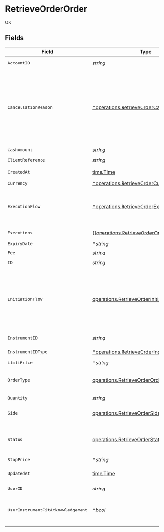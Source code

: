 # RetrieveOrderOrder

OK


## Fields

| Field                                                                                                                                                                                                                                                          | Type                                                                                                                                                                                                                                                           | Required                                                                                                                                                                                                                                                       | Description                                                                                                                                                                                                                                                    |
| -------------------------------------------------------------------------------------------------------------------------------------------------------------------------------------------------------------------------------------------------------------- | -------------------------------------------------------------------------------------------------------------------------------------------------------------------------------------------------------------------------------------------------------------- | -------------------------------------------------------------------------------------------------------------------------------------------------------------------------------------------------------------------------------------------------------------- | -------------------------------------------------------------------------------------------------------------------------------------------------------------------------------------------------------------------------------------------------------------- |
| `AccountID`                                                                                                                                                                                                                                                    | *string*                                                                                                                                                                                                                                                       | :heavy_check_mark:                                                                                                                                                                                                                                             | The ID of the account that owns the order                                                                                                                                                                                                                      |
| `CancellationReason`                                                                                                                                                                                                                                           | [*operations.RetrieveOrderCancellationReason](../../../pkg/models/operations/retrieveordercancellationreason.md)                                                                                                                                               | :heavy_minus_sign:                                                                                                                                                                                                                                             | Reason for Order cancellation. The field is present in case the Order has a status of CANCELLED.<br/>* CANCELLED_BY_CLIENT - <br/>* CANCELLED_BY_UPVEST_OPERATIONS - <br/>* CANCELLED_BY_TRADING_PARTNER - <br/>* CANCELLED_BY_UPVEST_PLATFORM -               |
| `CashAmount`                                                                                                                                                                                                                                                   | *string*                                                                                                                                                                                                                                                       | :heavy_check_mark:                                                                                                                                                                                                                                             | N/A                                                                                                                                                                                                                                                            |
| `ClientReference`                                                                                                                                                                                                                                              | *string*                                                                                                                                                                                                                                                       | :heavy_check_mark:                                                                                                                                                                                                                                             | An ID provided by the client                                                                                                                                                                                                                                   |
| `CreatedAt`                                                                                                                                                                                                                                                    | [time.Time](https://pkg.go.dev/time#Time)                                                                                                                                                                                                                      | :heavy_check_mark:                                                                                                                                                                                                                                             | Date and time when the resource was created. [RFC 3339-5](https://datatracker.ietf.org/doc/html/rfc3339#section-5.6), [ISO8601 UTC](https://www.iso.org/iso-8601-date-and-time-format.html)                                                                    |
| `Currency`                                                                                                                                                                                                                                                     | [*operations.RetrieveOrderCurrency](../../../pkg/models/operations/retrieveordercurrency.md)                                                                                                                                                                   | :heavy_minus_sign:                                                                                                                                                                                                                                             | N/A                                                                                                                                                                                                                                                            |
| `ExecutionFlow`                                                                                                                                                                                                                                                | [*operations.RetrieveOrderExecutionFlow](../../../pkg/models/operations/retrieveorderexecutionflow.md)                                                                                                                                                         | :heavy_minus_sign:                                                                                                                                                                                                                                             | Execution flow that the order processing goes through. If no value is specified, the default value is assumed - `STRAIGHT_THROUGH`.<br/>* STRAIGHT_THROUGH - <br/>* BLOCK -                                                                                    |
| `Executions`                                                                                                                                                                                                                                                   | [][operations.RetrieveOrderOrderExecution](../../../pkg/models/operations/retrieveorderorderexecution.md)                                                                                                                                                      | :heavy_check_mark:                                                                                                                                                                                                                                             | Order executions associated with this order                                                                                                                                                                                                                    |
| `ExpiryDate`                                                                                                                                                                                                                                                   | **string*                                                                                                                                                                                                                                                      | :heavy_minus_sign:                                                                                                                                                                                                                                             | N/A                                                                                                                                                                                                                                                            |
| `Fee`                                                                                                                                                                                                                                                          | *string*                                                                                                                                                                                                                                                       | :heavy_check_mark:                                                                                                                                                                                                                                             | N/A                                                                                                                                                                                                                                                            |
| `ID`                                                                                                                                                                                                                                                           | *string*                                                                                                                                                                                                                                                       | :heavy_check_mark:                                                                                                                                                                                                                                             | N/A                                                                                                                                                                                                                                                            |
| `InitiationFlow`                                                                                                                                                                                                                                               | [operations.RetrieveOrderInitiationFlow](../../../pkg/models/operations/retrieveorderinitiationflow.md)                                                                                                                                                        | :heavy_check_mark:                                                                                                                                                                                                                                             | Initiation flow used during order creation, i.e. what triggered the order.<br/>* API - <br/>* PORTFOLIO - <br/>* CASH_DIVIDEND_REINVESTMENT - <br/>* PORTFOLIO_REBALANCING - <br/>* SELL_TO_COVER_FEES - <br/>* SELL_TO_COVER_TAXES - <br/>* ACCOUNT_LIQUIDATION - <br/>* UPVEST_OPERATIONS -  |
| `InstrumentID`                                                                                                                                                                                                                                                 | *string*                                                                                                                                                                                                                                                       | :heavy_check_mark:                                                                                                                                                                                                                                             | International securities identification number defined by [ISO 6166](https://en.wikipedia.org/wiki/International_Securities_Identification_Number).                                                                                                            |
| `InstrumentIDType`                                                                                                                                                                                                                                             | [*operations.RetrieveOrderInstrumentIDType](../../../pkg/models/operations/retrieveorderinstrumentidtype.md)                                                                                                                                                   | :heavy_minus_sign:                                                                                                                                                                                                                                             | The type of the ID used in the request.<br/>* ISIN -                                                                                                                                                                                                           |
| `LimitPrice`                                                                                                                                                                                                                                                   | **string*                                                                                                                                                                                                                                                      | :heavy_minus_sign:                                                                                                                                                                                                                                             | N/A                                                                                                                                                                                                                                                            |
| `OrderType`                                                                                                                                                                                                                                                    | [operations.RetrieveOrderOrderType](../../../pkg/models/operations/retrieveorderordertype.md)                                                                                                                                                                  | :heavy_check_mark:                                                                                                                                                                                                                                             | Type of the order.<br/>* MARKET - <br/>* LIMIT - <br/>* STOP -                                                                                                                                                                                                 |
| `Quantity`                                                                                                                                                                                                                                                     | *string*                                                                                                                                                                                                                                                       | :heavy_check_mark:                                                                                                                                                                                                                                             | N/A                                                                                                                                                                                                                                                            |
| `Side`                                                                                                                                                                                                                                                         | [operations.RetrieveOrderSide](../../../pkg/models/operations/retrieveorderside.md)                                                                                                                                                                            | :heavy_check_mark:                                                                                                                                                                                                                                             | Side of the order.<br/>* BUY - <br/>* SELL -                                                                                                                                                                                                                   |
| `Status`                                                                                                                                                                                                                                                       | [operations.RetrieveOrderStatus](../../../pkg/models/operations/retrieveorderstatus.md)                                                                                                                                                                        | :heavy_check_mark:                                                                                                                                                                                                                                             | The execution status of the order.<br/>* NEW - <br/>* PROCESSING - <br/>* FILLED - <br/>* CANCELLED -                                                                                                                                                          |
| `StopPrice`                                                                                                                                                                                                                                                    | **string*                                                                                                                                                                                                                                                      | :heavy_minus_sign:                                                                                                                                                                                                                                             | N/A                                                                                                                                                                                                                                                            |
| `UpdatedAt`                                                                                                                                                                                                                                                    | [time.Time](https://pkg.go.dev/time#Time)                                                                                                                                                                                                                      | :heavy_check_mark:                                                                                                                                                                                                                                             | Date and time when the resource was last updated. [RFC 3339-5](https://datatracker.ietf.org/doc/html/rfc3339#section-5.6), [ISO8601 UTC](https://www.iso.org/iso-8601-date-and-time-format.html)                                                               |
| `UserID`                                                                                                                                                                                                                                                       | *string*                                                                                                                                                                                                                                                       | :heavy_check_mark:                                                                                                                                                                                                                                             | The ID of the user                                                                                                                                                                                                                                             |
| `UserInstrumentFitAcknowledgement`                                                                                                                                                                                                                             | **bool*                                                                                                                                                                                                                                                        | :heavy_minus_sign:                                                                                                                                                                                                                                             | Only applicable if the user has failed the instrument fit check for the instrument type being ordered. True if the user has acknowledged their willingness to trade.                                                                                           |